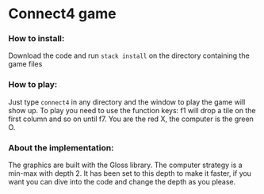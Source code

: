 # Connect4 game

### How to install:
Download the code and run `stack install` on the directory containing the game files

### How to play:
Just type `connect4` in any directory and the window to play the game will show up. To play you need to use the function keys: f1 will drop a tile on the first column and so on until f7. You are the red X, the computer is the green O.

### About the implementation:
The graphics are built with the Gloss library. The computer strategy is a min-max with depth 2. It has been set to this depth to make it faster, if you want you can dive into the code and change the depth as you please.
